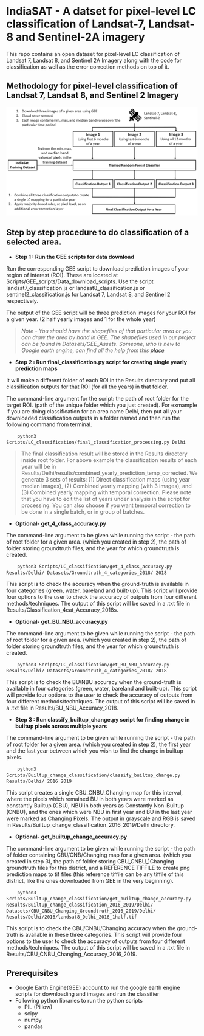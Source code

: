 # IndiaSAT - A datset for pixel-level LC classification of Landsat-7, Landsat-8 and Sentinel-2A imagery

This repo contains an open dataset for pixel-level LC classification of Landsat 7, Landsat 8, and Sentinel 2A Imagery along with the code for classification as well as the error correction methods on top of it.

## Methodology for pixel-level classification of Landsat 7, Landsat 8, and Sentinel 2 Imagery
![alt text](Images/LC_classification_methodology.png?raw=true)

## Step by step procedure to do classification of a selected area.
* **Step 1  : Run the GEE scripts for data download**

Run the corresponding GEE script to download prediction images of your region of interest (ROI). These are located at Scripts/GEE_scripts/Data_download_scripts. Use the script landsat7_classification.js or landsat8_classification.js or sentinel2_classification.js for Landsat 7, Landsat 8, and Sentinel 2 respectively.

The output of the GEE script will be three prediction images for your ROI for a given year. (2 half yearly images and 1 for the whole year)

> *Note - You should have the shapefiles of that particular area or you can draw the area by hand in GEE. The shapefiles used in our project can be found in Datasets/GEE_Assets.
Someone, who is new to Google earth engine, can find all the help from this [place](https://developers.google.com/earth-engine/getstarted)*

* **Step 2 : Run final_classification.py script for creating single yearly prediction maps**

It will make a different folder of each ROI in the Results directory and put all classification outputs for that ROI (for all the years) in that folder.


The command-line argument for the script: the path of root folder for the target ROI. (path of the unique folder which you just created).
For exmample if you are doing classification for an area name Delhi, then put all your downloaded classification outputs in a folder named <Delhi> and then run the following command from terminal.
    
        python3 Scripts/LC_classification/final_classification_processing.py Delhi

> The final classification result will be stored in the Results directory inside root folder. For above example the classification results of each year will be in Results/Delhi/results/combined_yearly_prediction_temp_corrected. We generate 3 sets of results: (1) Direct classification maps (using year median images), (2) Combined yearly mapping (with 3 images), and (3) Combined yearly mapping with temporal correction.
Please note that you have to edit the list of years under analysis in the script for processing. You can also choose if you want temporal correction to be done in a single batch, or in group of batches.


* **Optional- get_4_class_accuracy.py**

The command-line argument to be given while running the script - the path of root folder for a given area. (which you created in step 2), the path of folder storing groundtruth files, and the year for which groundtruth is created. 

        python3 Scripts/LC_classification/get_4_class_accuracy.py Results/Delhi/ Datasets/Groundtruth_4_categories_2018/ 2018

This script is to check the accuracy when the ground-truth is available in four categories (green, water, bareland and built-up).
This script will provide four options to the user to check the accuracy of outputs from four different methods/techniques. The output of this script will be saved in a .txt file in Results/Classification_4cat_Accuracy_2018s. 

* **Optional- get_BU_NBU_accuracy.py**

The command-line argument to be given while running the script - the path of root folder for a given area. (which you created in step 2), the path of folder storing groundtruth files, and the year for which groundtruth is created. 

        python3 Scripts/LC_classification/get_BU_NBU_accuracy.py Results/Delhi/ Datasets/Groundtruth_4_categories_2018/ 2018

This script is to check the BU/NBU accuracy when the ground-truth is available in four categories (green, water, bareland and built-up).
This script will provide four options to the user to check the accuracy of outputs from four different methods/techniques. The output of this script will be saved in a .txt file in Results/BU_NBU_Accuracy_2018. 


* **Step 3 : Run classify_builtup_change.py script for finding change in builtup pixels across multiple years**

The command-line argument to be given while running the script - the path of root folder for a given area. (which you created in step 2), the first year and the last year between which you wish to find the change in builtup pixels. 

        python3 Scripts/Builtup_change_classification/classify_builtup_change.py Results/Delhi/ 2016 2019

This script creates a single CBU_CNBU_Changing map for this interval, where the pixels which remained BU in both years were marked as constantly Builtup (CBU), NBU in both years as Constantly Non-Builtup (CNBU), and the ones which were NBU in first year and BU in the last year were marked as Changing Pixels. The output in grayscale and RGB is saved in Results/Builtup_change_classification_2016_2019/Delhi directory. 


* **Optional- get_builtup_change_accuracy.py**

The command-line argument to be given while running the script - the path of folder containing CBU/CNB/Changing map for a given area. (which you created in step 3), the path of folder storing CBU_CNBU_)Changing groundtruth files for this district, and a REFERENCE TIFFILE to create png prediction maps to tif files (this reference tiffile can be any tiffile of this district, like the ones downloaded from GEE in the very beginning). 

        python3 Scripts/Builtup_change_classification/get_builtup_change_accuracy.py Results/Builtup_change_classification_2016_2019/Delhi/ Datasets/CBU_CNBU_Changing_Groundtruth_2016_2019/Delhi/ Results/Delhi/2016/landsat8_Delhi_2016_1half.tif

This script is to check the CBU/CNBU/Changing accuracy when the ground-truth is available in these three categories.
This script will provide four options to the user to check the accuracy of outputs from four different methods/techniques. The output of this script will be saved in a .txt file in Results/CBU_CNBU_Changing_Accuracy_2016_2019. 
 

## Prerequisites
* Google Earth Engine(GEE) account to run the google earth engine scripts for downloading and images and run the classifier
* Following python libraries to run the python scripts
    * PIL (Pillow)
    * scipy
    * numpy
    * pandas
  

